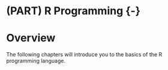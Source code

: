 # (PART) R Programming {-}

# Overview

The following chapters will introduce you to the basics of the R programming language.
